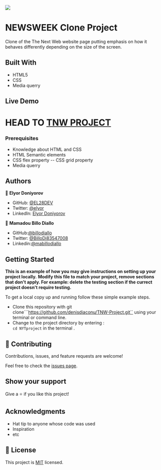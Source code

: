 ![](https://img.shields.io/badge/Microverse-blueviolet)

# NEWSWEEK Clone Project



Clone of the The Next Web website page putting emphasis on how it behaves differently depending on the size of the screen.

## Built With

- HTML5
- CSS
- Media querry


## Live Demo

HEAD TO
[TNW PROJECT]()
=======





### Prerequisites

-  Knowledge about HTML and CSS
-  HTML Semantic elements
-  CSS flex property
-- CSS grid property
-  Media querry





## Authors

👤 **Elyor Doniyorov**

- GitHub: [@EL28DEV](https://github.com/EL28DEV)
- Twitter: [@elyor](https://twitter.com/elyor)
- LinkedIn: [Elyor Doniyorov](https://www.linkedin.com/in/elyor-doniyorov)

👤 **Mamadou Billo Diallo**


- GitHub:[@billodiallo](https://github.com/billodiallo)
- Twitter: [@BilloDi83547008](https://twitter.com/BilloDi83547008)
- Linkedin:[@mabillodiallo](https://www.linkedin.com/in/mabillodiallo/)

## Getting Started

**This is an example of how you may give instructions on setting up your project locally.**
**Modify this file to match your project, remove sections that don't apply. For example: delete the testing section if the currect project doesn't require testing.**


To get a local copy up and running follow these simple example steps.
- Clone this repository with git clone```https://github.com/denisdiaconu/TNW-Project.git`` using your terminal or command line.
- Change to the project directory by entering : <br>
```cd NYTproject``` in the terminal .

## 🤝 Contributing

Contributions, issues, and feature requests are welcome!

Feel free to check the [issues page](issues/).

## Show your support

Give a ⭐️ if you like this project!

## Acknowledgments

- Hat tip to anyone whose code was used
- Inspiration
- etc

## 📝 License

This project is [MIT](https://choosealicense.com/licenses/mit/) licensed.